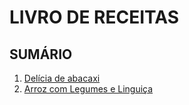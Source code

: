 # LIVRO DE RECEITAS

## **SUMÁRIO**

1. [Delícia de abacaxi](delicia_de_abacaxi.mkd)
2. [Arroz com Legumes e Linguiça](arroz_com_legumes_e_linguica.mkd)
